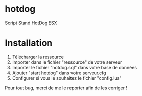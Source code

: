 # hotdog
Script Stand HotDog ESX


# Installation
1. Télécharger la ressource
2. Importer dans le fichier "ressource" de votre serveur
3. Importer le fichier "hotdog.sql" dans votre base de données
4. Ajouter "start hotdog" dans votre serveur.cfg
5. Configurer si vous le souhaitez le fichier "config.lua"


Pour tout bug, merci de me le reporter afin de les corriger !
